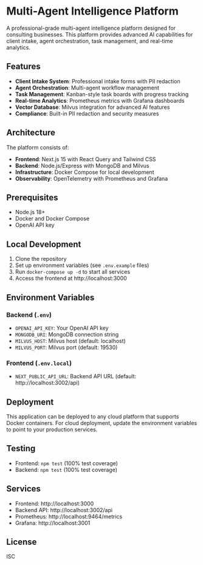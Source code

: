 # Multi-Agent Intelligence Platform

A professional-grade multi-agent intelligence platform designed for consulting businesses. This platform provides advanced AI capabilities for client intake, agent orchestration, task management, and real-time analytics.

## Features

- **Client Intake System**: Professional intake forms with PII redaction
- **Agent Orchestration**: Multi-agent workflow management
- **Task Management**: Kanban-style task boards with progress tracking
- **Real-time Analytics**: Prometheus metrics with Grafana dashboards
- **Vector Database**: Milvus integration for advanced AI features
- **Compliance**: Built-in PII redaction and security measures

## Architecture

The platform consists of:

- **Frontend**: Next.js 15 with React Query and Tailwind CSS
- **Backend**: Node.js/Express with MongoDB and Milvus
- **Infrastructure**: Docker Compose for local development
- **Observability**: OpenTelemetry with Prometheus and Grafana

## Prerequisites

- Node.js 18+
- Docker and Docker Compose
- OpenAI API key

## Local Development

1. Clone the repository
2. Set up environment variables (see `.env.example` files)
3. Run `docker-compose up -d` to start all services
4. Access the frontend at http://localhost:3000

## Environment Variables

### Backend (`.env`)

- `OPENAI_API_KEY`: Your OpenAI API key
- `MONGODB_URI`: MongoDB connection string
- `MILVUS_HOST`: Milvus host (default: localhost)
- `MILVUS_PORT`: Milvus port (default: 19530)

### Frontend (`.env.local`)

- `NEXT_PUBLIC_API_URL`: Backend API URL (default: http://localhost:3002/api)

## Deployment

This application can be deployed to any cloud platform that supports Docker containers. For cloud deployment, update the environment variables to point to your production services.

## Testing

- Frontend: `npm test` (100% test coverage)
- Backend: `npm test` (100% test coverage)

## Services

- Frontend: http://localhost:3000
- Backend API: http://localhost:3002/api
- Prometheus: http://localhost:9464/metrics
- Grafana: http://localhost:3001

## License

ISC
